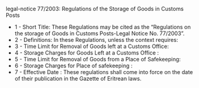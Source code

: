 legal-notice 77&#x2F;2003: Regulations of the Storage of Goods in Customs Posts

<ul>
			<li>1 - Short Title: These Regulations may be cited as the “Regulations on the storage of Goods in Customs Posts-Legal Notice No. 77&#x2F;2003”.<ul>
			</ul></li>			<li>2 - Definitions: In these Regulations, unless the context requires: <ul>
			</ul></li>			<li>3 - Time Limit for Removal of Goods left at a Customs Office: <ul>
			</ul></li>			<li>4 - Storage Charges for Goods Left at a Customs Office : <ul>
			</ul></li>			<li>5 - Time Limit for Removal of Goods from a Place of Safekeeping: <ul>
			</ul></li>			<li>6 - Storage Charges for Place of safekeeping : <ul>
			</ul></li>			<li>7 - Effective Date : These regulations shall come into force on the date of their publication in the Gazette of Eritrean laws. <ul>
			</ul></li></ul>